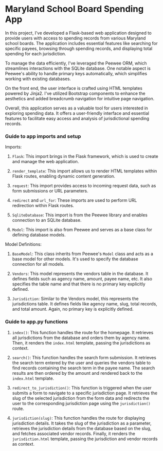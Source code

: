 # Maryland School Board Spending App 

In this project, I've developed a Flask-based web application designed to provide users with access to spending records from various Maryland school boards. The application includes essential features like searching for specific payees, browsing through spending records, and displaying total spending for each jurisdiction.

To manage the data efficiently, I've leveraged the Peewee ORM, which streamlines interactions with the SQLite database. One notable aspect is Peewee's ability to handle primary keys automatically, which simplifies working with existing databases.

On the front end, the user interface is crafted using HTML templates powered by Jinja2. I've utilized Bootstrap components to enhance the aesthetics and added breadcrumb navigation for intuitive page navigation.

Overall, this application serves as a valuable tool for users interested in exploring spending data. It offers a user-friendly interface and essential features to facilitate easy access and analysis of jurisdictional spending records.

### Guide to app imports and setup

Imports:

1. `Flask`: This import brings in the Flask framework, which is used to create and manage the web application.

2. `render_template`: This import allows us to render HTML templates within Flask routes, enabling dynamic content generation.

3. `request`: This import provides access to incoming request data, such as form submissions or URL parameters.

4. `redirect` and `url_for`: These imports are used to perform URL redirection within Flask routes.

5. `SqliteDatabase`: This import is from the Peewee library and enables connection to an SQLite database.

6. `Model`: This import is also from Peewee and serves as a base class for defining database models.

Model Definitions:

1. `BaseModel`: This class inherits from Peewee's `Model` class and acts as a base model for other models. It's used to specify the database connection for all models.

2. `Vendors`: This model represents the vendors table in the database. It defines fields such as agency name, amount, payee name, etc. It also specifies the table name and that there is no primary key explicitly defined.

3. `Jurisdiction`: Similar to the Vendors model, this represents the jurisdictions table. It defines fields like agency name, slug, total records, and total amount. Again, no primary key is explicitly defined.

### Guide to app.py functions

1. `index()`: This function handles the route for the homepage. It retrieves all jurisdictions from the database and orders them by agency name. Then, it renders the `index.html` template, passing the jurisdictions as context.

2. `search()`: This function handles the search form submission. It retrieves the search term entered by the user and queries the vendors table to find records containing the search term in the payee name. The search results are then ordered by the amount and rendered back to the `index.html` template.

3. `redirect_to_jurisdiction()`: This function is triggered when the user submits a form to navigate to a specific jurisdiction page. It retrieves the slug of the selected jurisdiction from the form data and redirects the user to the corresponding jurisdiction page using the `jurisdiction()` route.

4. `jurisdiction(slug)`: This function handles the route for displaying jurisdiction details. It takes the slug of the jurisdiction as a parameter, retrieves the jurisdiction details from the database based on the slug, and fetches associated vendor records. Finally, it renders the `jurisdiction.html` template, passing the jurisdiction and vendor records as context.

